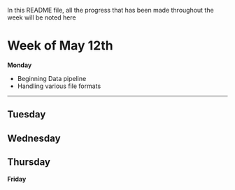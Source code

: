 In this README file, all the progress that has been made throughout the week will be noted here

# Week of May 12th
**Monday**
- Beginning Data pipeline
- Handling various file formats
---
**Tuesday**
---
**Wednesday**
---
**Thursday**
---
**Friday**

